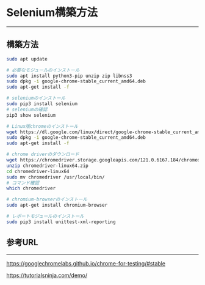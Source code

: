 # Selenium構築方法
---

## 構築方法

```bash
sudo apt update

# 必要なモジュールのインストール
sudo apt install python3-pip unzip zip libnss3
sudo dpkg -i google-chrome-stable_current_amd64.deb
sudo apt-get install -f

# seleniumのインストール
sudo pip3 install selenium
# seleniumの確認
pip3 show selenium

# Linux版chromeのインストール
wget https://dl.google.com/linux/direct/google-chrome-stable_current_amd64.deb
sudo dpkg -i google-chrome-stable_current_amd64.deb
sudo apt-get install -f

# chrome driverのダウンロード
wget https://chromedriver.storage.googleapis.com/121.0.6167.184/chromedriver_linux64.zip
unzip chromedriver-linux64.zip
cd chromedriver-linux64
sudo mv chromedriver /usr/local/bin/
# コマンド確認
which chromedriver

# chromium-browserのインストール
sudo apt-get install chromium-browser

# レポートモジュールのインストール
sudo pip3 install unittest-xml-reporting
```

## 参考URL
---

https://googlechromelabs.github.io/chrome-for-testing/#stable

https://tutorialsninja.com/demo/